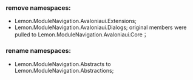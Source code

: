 ### remove namespaces:
- Lemon.ModuleNavigation.Avaloniaui.Extensions;
- Lemon.ModuleNavigation.Avaloniaui.Dialogs; 
  original members were pulled to Lemon.ModuleNavigation.Avaloniaui.Core；

### rename namespaces:
- Lemon.ModuleNavigation.Abstracts to Lemon.ModuleNavigation.Abstractions;